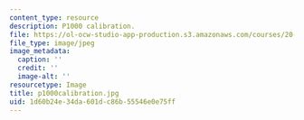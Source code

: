 ```yaml
---
content_type: resource
description: P1000 calibration.
file: https://ol-ocw-studio-app-production.s3.amazonaws.com/courses/20-109-laboratory-fundamentals-in-biological-engineering-fall-2007/1d60b24e34da601dc86b55546e0e75ff_p1000calibration.jpg
file_type: image/jpeg
image_metadata:
  caption: ''
  credit: ''
  image-alt: ''
resourcetype: Image
title: p1000calibration.jpg
uid: 1d60b24e-34da-601d-c86b-55546e0e75ff
---
```

